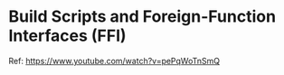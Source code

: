 # Build Scripts and Foreign-Function Interfaces (FFI)

Ref: https://www.youtube.com/watch?v=pePqWoTnSmQ

